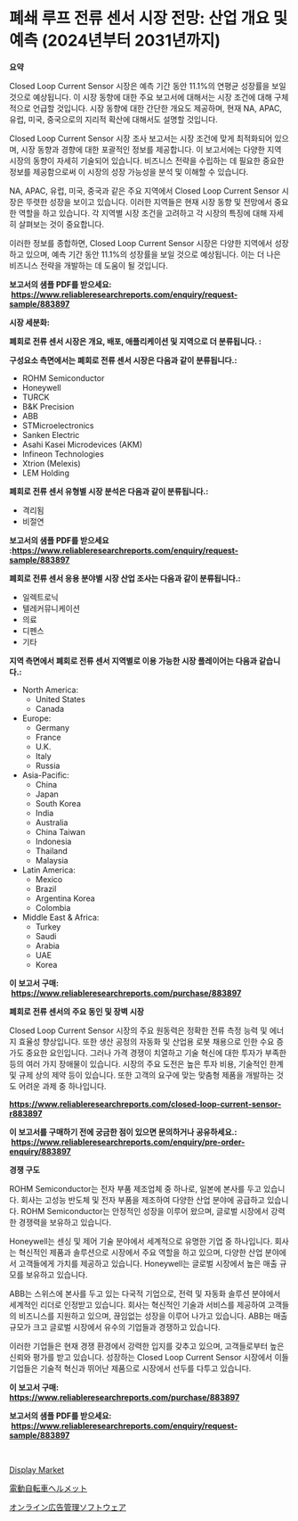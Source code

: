 <p><h1>폐쇄 루프 전류 센서 시장 전망: 산업 개요 및 예측 (2024년부터 2031년까지)</h1></p><p><strong>요약</strong></p>
<p><p>Closed Loop Current Sensor 시장은 예측 기간 동안 11.1%의 연평균 성장률을 보일 것으로 예상됩니다. 이 시장 동향에 대한 주요 보고서에 대해서는 시장 조건에 대해 구체적으로 언급할 것입니다. 시장 동향에 대한 간단한 개요도 제공하며, 현재 NA, APAC, 유럽, 미국, 중국으로의 지리적 확산에 대해서도 설명할 것입니다.</p><p>Closed Loop Current Sensor 시장 조사 보고서는 시장 조건에 맞게 최적화되어 있으며, 시장 동향과 경향에 대한 포괄적인 정보를 제공합니다. 이 보고서에는 다양한 지역 시장의 동향이 자세히 기술되어 있습니다. 비즈니스 전략을 수립하는 데 필요한 중요한 정보를 제공함으로써 이 시장의 성장 가능성을 분석 및 이해할 수 있습니다.</p><p>NA, APAC, 유럽, 미국, 중국과 같은 주요 지역에서 Closed Loop Current Sensor 시장은 뚜렷한 성장을 보이고 있습니다. 이러한 지역들은 현재 시장 동향 및 전망에서 중요한 역할을 하고 있습니다. 각 지역별 시장 조건을 고려하고 각 시장의 특징에 대해 자세히 살펴보는 것이 중요합니다.</p><p>이러한 정보를 종합하면, Closed Loop Current Sensor 시장은 다양한 지역에서 성장하고 있으며, 예측 기간 동안 11.1%의 성장률을 보일 것으로 예상됩니다. 이는 더 나은 비즈니스 전략을 개발하는 데 도움이 될 것입니다.</p></p>
<p><strong>보고서의 샘플 PDF를 받으세요: &nbsp;<a href="https://www.reliableresearchreports.com/enquiry/request-sample/883897">https://www.reliableresearchreports.com/enquiry/request-sample/883897</a></strong></p>
<p><strong>시장 세분화:</strong></p>
<p><strong> 폐회로 전류 센서 시장은 개요, 배포, 애플리케이션 및 지역으로 더 분류됩니다. :</strong></p>
<p><strong>구성요소 측면에서는 폐회로 전류 센서 시장은 다음과 같이 분류됩니다.:</strong></p>
<p><ul><li>ROHM Semiconductor</li><li>Honeywell</li><li>TURCK</li><li>B&K Precision</li><li>ABB</li><li>STMicroelectronics</li><li>Sanken Electric</li><li>Asahi Kasei Microdevices (AKM)</li><li>Infineon Technologies</li><li>Xtrion (Melexis)</li><li>LEM Holding</li></ul></p>
<p><strong> 폐회로 전류 센서 유형별 시장 분석은 다음과 같이 분류됩니다.:</strong></p>
<p><ul><li>격리됨</li><li>비절연</li></ul></p>
<p><strong>보고서의 샘플 PDF를 받으세요 :<a href="https://www.reliableresearchreports.com/enquiry/request-sample/883897">https://www.reliableresearchreports.com/enquiry/request-sample/883897</a></strong></p>
<p><strong> 폐회로 전류 센서 응용 분야별 시장 산업 조사는 다음과 같이 분류됩니다.:</strong></p>
<p><ul><li>일렉트로닉</li><li>텔레커뮤니케이션</li><li>의료</li><li>디펜스</li><li>기타</li></ul></p>
<p><strong>지역 측면에서 폐회로 전류 센서 지역별로 이용 가능한 시장 플레이어는 다음과 같습니다.:</strong></p>
<p><ul>
    <li>
        North America:
        <ul>
            <li>United States</li>
            <li>Canada</li>
        </ul>
    </li>
    <li>
        Europe:
        <ul>
            <li>Germany</li>
            <li>France</li>
            <li>U.K.</li>
            <li>Italy</li>
            <li>Russia</li>
        </ul>
    </li>
    <li>
        Asia-Pacific:
        <ul>
            <li>China</li>
            <li>Japan</li>
            <li>South Korea</li>
            <li>India</li>
            <li>Australia</li>
            <li>China Taiwan</li>
            <li>Indonesia</li>
            <li>Thailand</li>
            <li>Malaysia</li>
        </ul>
    </li>
    <li>
        Latin America:
        <ul>
            <li>Mexico</li>
            <li>Brazil</li>
            <li>Argentina Korea</li>
            <li>Colombia</li>
        </ul>
    </li>
    <li>
        Middle East & Africa:
        <ul>
            <li>Turkey</li>
            <li>Saudi</li>
            <li>Arabia</li>
            <li>UAE</li>
            <li>Korea</li>
        </ul>
    </li>
    </ul></p>
<p><strong>이 보고서 구매: &nbsp;<a href="https://www.reliableresearchreports.com/purchase/883897">https://www.reliableresearchreports.com/purchase/883897</a></strong></p>
<p><strong>폐회로 전류 센서의 주요 동인 및 장벽 시장</strong></p>
<p><p>Closed Loop Current Sensor 시장의 주요 원동력은 정확한 전류 측정 능력 및 에너지 효율성 향상입니다. 또한 생산 공정의 자동화 및 산업용 로봇 채용으로 인한 수요 증가도 중요한 요인입니다. 그러나 가격 경쟁이 치열하고 기술 혁신에 대한 투자가 부족한 등의 여러 가지 장애물이 있습니다. 시장의 주요 도전은 높은 투자 비용, 기술적인 한계 및 규제 상의 제약 등이 있습니다. 또한 고객의 요구에 맞는 맞춤형 제품을 개발하는 것도 어려운 과제 중 하나입니다.</p></p>
<p><strong><a href="https://www.reliableresearchreports.com/closed-loop-current-sensor-r883897">https://www.reliableresearchreports.com/closed-loop-current-sensor-r883897</a></strong></p>
<p><strong>이 보고서를 구매하기 전에 궁금한 점이 있으면 문의하거나 공유하세요.: &nbsp;<a href="https://www.reliableresearchreports.com/enquiry/pre-order-enquiry/883897">https://www.reliableresearchreports.com/enquiry/pre-order-enquiry/883897</a></strong></p>
<p><strong>경쟁 구도</strong></p>
<p><p>ROHM Semiconductor는 전자 부품 제조업체 중 하나로, 일본에 본사를 두고 있습니다. 회사는 고성능 반도체 및 전자 부품을 제조하여 다양한 산업 분야에 공급하고 있습니다. ROHM Semiconductor는 안정적인 성장을 이루어 왔으며, 글로벌 시장에서 강력한 경쟁력을 보유하고 있습니다.</p><p>Honeywell는 센싱 및 제어 기술 분야에서 세계적으로 유명한 기업 중 하나입니다. 회사는 혁신적인 제품과 솔루션으로 시장에서 주요 역할을 하고 있으며, 다양한 산업 분야에서 고객들에게 가치를 제공하고 있습니다. Honeywell는 글로벌 시장에서 높은 매출 규모를 보유하고 있습니다.</p><p>ABB는 스위스에 본사를 두고 있는 다국적 기업으로, 전력 및 자동화 솔루션 분야에서 세계적인 리더로 인정받고 있습니다. 회사는 혁신적인 기술과 서비스를 제공하여 고객들의 비즈니스를 지원하고 있으며, 끊임없는 성장을 이루어 나가고 있습니다. ABB는 매출 규모가 크고 글로벌 시장에서 유수의 기업들과 경쟁하고 있습니다.</p><p>이러한 기업들은 현재 경쟁 환경에서 강력한 입지를 갖추고 있으며, 고객들로부터 높은 신뢰와 평가를 받고 있습니다. 성장하는 Closed Loop Current Sensor 시장에서 이들 기업들은 기술적 혁신과 뛰어난 제품으로 시장에서 선두를 다투고 있습니다.</p></p>
<p><strong>이 보고서 구매: &nbsp; <a href="https://www.reliableresearchreports.com/purchase/883897">https://www.reliableresearchreports.com/purchase/883897</a></strong></p>
<p><strong>보고서의 샘플 PDF를 받으세요: &nbsp;<a href="https://www.reliableresearchreports.com/enquiry/request-sample/883897">https://www.reliableresearchreports.com/enquiry/request-sample/883897</a></strong><strong></strong></p>
<p>&nbsp;</p>
<p><p><a href="https://military-diascia-e68.notion.site/Analyzing-Display-Market-Global-Industry-Perspective-and-Forecast-2024-to-2031-48ef67d5a2084ab7b76544a2e87c1022">Display Market</a></p><p><a href="https://github.com/sghwr779811674/Market-Research-Report-List-1/blob/main/939549230169.md">電動自転車ヘルメット</a></p><p><a href="https://github.com/dandier2003/Market-Research-Report-List-1/blob/main/807128730170.md">オンライン広告管理ソフトウェア</a></p></p>